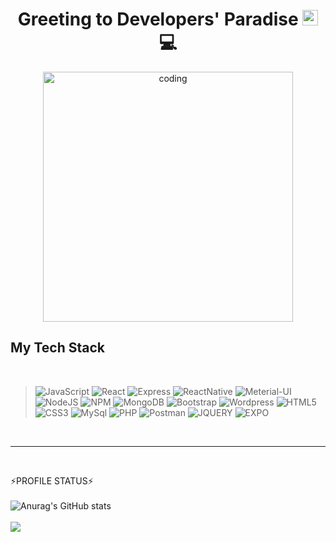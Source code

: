 <h1 align="center">Greeting to Developers' Paradise <img src="https://media.giphy.com/media/hvRJCLFzcasrR4ia7z/giphy.gif" width="25px" height="25px">💻</h1>
<p align="center"> <img alt="coding" align="center" width="400" src="https://giphy.com/embed/qgQUggAC3Pfv687qPC" />
</p>
<h2>My Tech Stack</h2><br/>

<blockquote> 
  <img alt="JavaScript" src="https://img.shields.io/badge/javascript-%23323330.svg?style=for-the-badge&logo=javascript&logoColor=%23F7DF1E"/>
  <img alt="React" src="https://img.shields.io/badge/react-%2320232a.svg?style=for-the-badge&logo=react&logoColor=%2361DAFB"/>
  <img alt="Express" src="https://img.shields.io/badge/express.js-%23404d59.svg?style=for-the-badge&logo=express&logoColor=%2361DAFB"/>
  <img alt="ReactNative" src="https://img.shields.io/badge/react_native-%2320232a.svg?style=for-the-badge&logo=react&logoColor=%2361DAFB)"/>
  <img alt="Meterial-UI" src="https://img.shields.io/badge/meterial ui-%230081CB.svg?style=for-the-badge&logo=mui&logoColor=white"/>
  <img alt="NodeJS" src="https://img.shields.io/badge/node.js-6DA55F?style=for-the-badge&logo=node.js&logoColor=white"/>
  <img alt="NPM" src="https://img.shields.io/badge/NPM-%23000000.svg?style=for-the-badge&logo=npm&logoColor=white"/>
  <img alt="MongoDB" src="https://img.shields.io/badge/MongoDB-%23011e2b.svg?style=for-the-badge&logo=mongodb&logoColor=%2347A248"/>
  <img alt="Bootstrap" src="https://img.shields.io/badge/bootstrap-%23323330.svg?style=for-the-badge&logo=Bootstrap"/>
  <img alt="Wordpress" src="https://img.shields.io/badge/WordPress-%23117AC9.svg?style=for-the-badge&logo=WordPress&logoColor=white"/>
  <img alt="HTML5" src="https://img.shields.io/badge/html 5-FB542B.svg?style=for-the-badge&logo=html5&logoColor=black"/>
  <img alt="CSS3" src="https://img.shields.io/badge/css 3-blue.svg?style=for-the-badge&logo=css3&logoColor=white"/>
  <img alt="MySql" src="https://img.shields.io/badge/mysql-F88900.svg?style=for-the-badge&logo=Mysql"/> 
  <img alt="PHP" src="https://img.shields.io/badge/php-%23777BB4.svg?style=for-the-badge&logo=php&logoColor=white"/>
  <img alt="Postman" src="https://img.shields.io/badge/postman-black.svg?style=for-the-badge&logo=Postman"/>
  <img alt="JQUERY" src="https://img.shields.io/badge/jquery-%230769AD.svg?style=for-the-badge&logo=jquery&logoColor=white"/>
  <img alt="EXPO" src="https://img.shields.io/badge/expo-1C1E24?style=for-the-badge&logo=expo&logoColor=#D04A37"/>
</blockquote>

<br/>  
  <hr>
<br/>

<span>⚡PROFILE STATUS⚡</span>
<br/><br/> ![Anurag's GitHub stats](https://github-readme-stats.vercel.app/api?username=dev-roshitha&hide=prs,contribs&show_icons=true&theme=nightowl)   <br/><br/>
![](https://komarev.com/ghpvc/?username=dev-roshitha&color=green)
